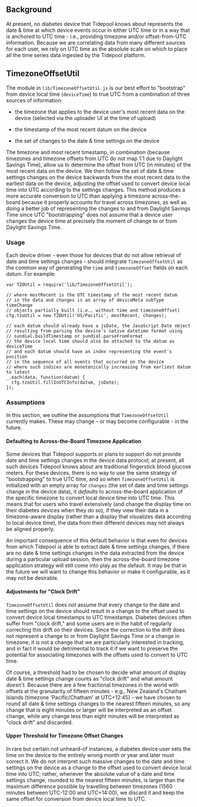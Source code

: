## Background

At present, no diabetes device that Tidepool knows about represents the date & time at which device events occur in either UTC time or in a way that is anchored to UTC time - i.e., providing timezone and/or offset-from-UTC information. Because we are correlating data from many different sources for each user, we rely on UTC time as the absolute scale on which to place all the time series data ingested by the Tidepool platform.

## TimezoneOffsetUtil

The module in `lib/TimezoneOffsetUtil.js` is our best effort to "bootstrap" from device local time (`deviceTime`) to true UTC from a combination of three sources of information:

- the timezone that applies to the device user's most recent data on the device (selected via the uploader UI at the time of upload)

- the timestamp of the most recent datum on the device

- the set of changes to the date & time settings on the device

The timezone and most recent timestamp, in combination (because timezones and timezone offsets from UTC do not map 1:1 due to Daylight Savings Time), allow us to determine the offset from UTC (in minutes) of the most recent data on the device. We then follow the set of date & time settings changes on the device backwards from the most recent data to the earliest data on the device, adjusting the offset used to convert device local time into UTC according to the settings changes. This method produces a more accurate conversion to UTC than applying a timezone across-the-board because it properly accounts for travel across timezones, as well as doing a better job of representing the changes to and from Daylight Savings Time since UTC "bootstrapping" does not assume that a device user changes the device time at precisely the moment of change to or from Daylight Savings Time.

### Usage

Each device driver - even those for devices that do not allow retrieval of date and time settings changes - should integrate `TimezoneOffsetUtil` as the common way of generating the `time` and `timezoneOffset` fields on each datum. For example:

```
var TZOUtil = require('lib/TimezoneOffsetUtil');

// where mostRecent is the UTC timestamp of the most recent datum
// in the data and changes is an array of deviceMeta subType timeChange
// objects partially built (i.e., without time and timezoneOffset)
cfg.tzoUtil = new TZOUtil('US/Pacific', mostRecent, changes);

// each datum should already have a jsDate, the JavaScript Date object
// resulting from parsing the device's native datetime format using
// sundial.buildTimestamp or sundial.parseFromFormat
// the device local time should also be attached to the datum as deviceTime
// and each datum should have an index representing the event's position
// in the sequence of all events that occurred on the device
// where such indices are monotonically increasing from earliest datum to latest
_.each(data, function(datum) {
  cfg.tzoUtil.fillInUTCInfo(datum, jsDate);
});
```

### Assumptions

In this section, we outline the assumptions that `TimezoneOffsetUtil` currently makes. These may change - or may become configurable - in the future.

#### Defaulting to Across-the-Board Timezone Application

Some devices that Tidepool supports or plans to support do not provide date and time settings changes in the device data protocol; at present, all such devices Tidepool knows about are traditional fingerstick blood glucose meters. For these devices, there is no way to use the same strategy of "bootstrapping" to true UTC time, and so when `TimezoneOffsetUtil` is initialized with an empty array for `changes` (the set of date and time settings change in the device data), it *defaults* to across-the-board application of the specific timezone to convert local device time into UTC time. This means that for users who travel extensively (and change the display time on their diabetes devices when they do so), if they view their data in a timezone-aware display (rather than a display that visualizes data according to local device time), the data from their different devices may not always be aligned properly.

An important consequence of this default behavior is that even for devices from which Tidepool *is* able to extract date & time settings changes, if there are no date & time settings changes in the data extracted from the device during a particular upload session, then the across-the-board timezone application strategy will still come into play as the default. It may be that in the future we will want to change this behavior or make it configurable, as it may not be desirable.

#### Adjustments for "Clock Drift"

`TimezoneOffsetUtil` does *not* assume that every change to the date and time settings on the device should result in a change to the offset used to convert device local timestamps to UTC timestamps. Diabetes devices often suffer from "clock drift," and some users are in the habit of regularly correcting this drift on their devices. Since the correction to the drift does not represent a change to or from Daylight Savings Time or a change in timezone, it is not a change that we are particularly interested in tracking, and in fact it would be detrimental to track it if we want to preserve the potential for associating timezones with the offsets used to convert to UTC time.

Of course, a threshold had to be chosen to decide what amount of display date & time settings change counts as "clock drift" and what amount *doesn't*. Because there are a few fractional timezones in the world with offsets at the granularity of fifteen minutes - e.g., New Zealand's Chatham Islands (timezone 'Pacific/Chatham' at UTC+12:45) - we have chosen to round all date & time settings changes to the nearest fifteen minutes, so any change that is eight minutes or larger will be interpreted as an offset change, while any change less than eight minutes will be interpreted as "clock drift" and discarded.

#### Upper Threshold for Timezone Offset Changes

In rare but certain not unheard-of instances, a diabetes device user sets the time on the device to the entirely wrong month or year and later must correct it. We do not interpret such massive changes to the date and time settings on the device as a change to the offset used to convert device local time into UTC; rather, whenever the absolute value of a date and time settings change, rounded to the nearest fifteen minutes, is larger than the maximum difference possible by travelling between timezones (1560 minutes between UTC-12:00 and UTC+14:00), we discard it and keep the same offset for conversion from device local time to UTC.